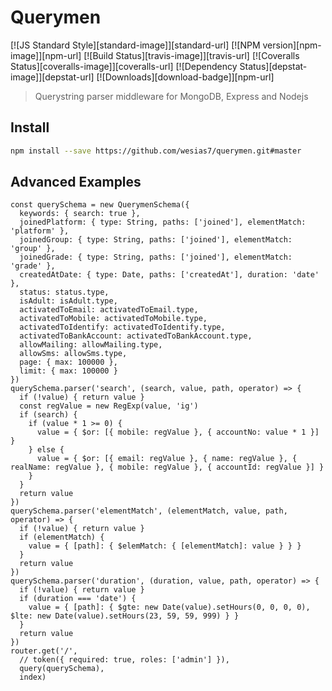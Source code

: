# Querymen

[![JS Standard Style][standard-image]][standard-url]
[![NPM version][npm-image]][npm-url]
[![Build Status][travis-image]][travis-url]
[![Coveralls Status][coveralls-image]][coveralls-url]
[![Dependency Status][depstat-image]][depstat-url]
[![Downloads][download-badge]][npm-url]

> Querystring parser middleware for MongoDB, Express and Nodejs

## Install

```sh
npm install --save https://github.com/wesias7/querymen.git#master
```

## Advanced Examples

```
const querySchema = new QuerymenSchema({
  keywords: { search: true },
  joinedPlatform: { type: String, paths: ['joined'], elementMatch: 'platform' },
  joinedGroup: { type: String, paths: ['joined'], elementMatch: 'group' },
  joinedGrade: { type: String, paths: ['joined'], elementMatch: 'grade' },
  createdAtDate: { type: Date, paths: ['createdAt'], duration: 'date' },
  status: status.type,
  isAdult: isAdult.type,
  activatedToEmail: activatedToEmail.type,
  activatedToMobile: activatedToMobile.type,
  activatedToIdentify: activatedToIdentify.type,
  activatedToBankAccount: activatedToBankAccount.type,
  allowMailing: allowMailing.type,
  allowSms: allowSms.type,
  page: { max: 100000 },
  limit: { max: 100000 }
})
querySchema.parser('search', (search, value, path, operator) => {
  if (!value) { return value }
  const regValue = new RegExp(value, 'ig')
  if (search) {
    if (value * 1 >= 0) {
      value = { $or: [{ mobile: regValue }, { accountNo: value * 1 }] }
    } else {
      value = { $or: [{ email: regValue }, { name: regValue }, { realName: regValue }, { mobile: regValue }, { accountId: regValue }] }
    }
  }
  return value
})
querySchema.parser('elementMatch', (elementMatch, value, path, operator) => {
  if (!value) { return value }
  if (elementMatch) {
    value = { [path]: { $elemMatch: { [elementMatch]: value } } }
  }
  return value
})
querySchema.parser('duration', (duration, value, path, operator) => {
  if (!value) { return value }
  if (duration === 'date') {
    value = { [path]: { $gte: new Date(value).setHours(0, 0, 0, 0), $lte: new Date(value).setHours(23, 59, 59, 999) } }
  }
  return value
})
router.get('/',
  // token({ required: true, roles: ['admin'] }),
  query(querySchema),
  index)
  
 ```
